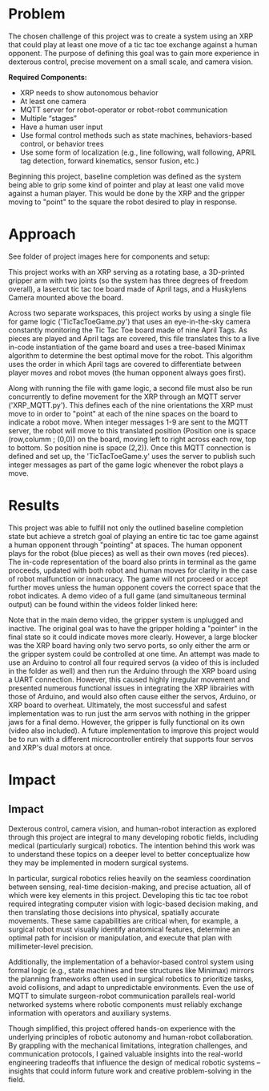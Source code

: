 # Problem

The chosen challenge of this project was to create a system using an XRP that could play at least one move of a tic tac toe exchange against a human opponent. 
The purpose of defining this goal was to gain more experience in dexterous control, precise movement on a small scale, and camera vision. 

**Required Components:**

- XRP needs to show autonomous behavior
- At least one camera
- MQTT server for robot-operator or robot-robot communication
- Multiple “stages”
- Have a human user input
- Use formal control methods such as state machines, behaviors-based control, or behavior trees
- Use some form of localization (e.g., line following, wall following, APRIL tag detection, forward kinematics, sensor fusion, etc.)

Beginning this project, baseline completion was defined as the system being able to grip some kind of pointer and play at least one valid move against a human player. This would be done by the XRP and the gripper moving to "point" to the square the robot desired to play in response. 

# Approach

See folder of project images here for components and setup: 

This project works with an XRP serving as a rotating base, a 3D-printed gripper arm with two joints (so the system has three degrees of freedom overall), a lasercut tic tac toe board made of April tags, and a Huskylens Camera mounted above the board. 

Across two separate workspaces, this project works by using a single file for game logic ('TicTacToeGame.py') that uses an eye-in-the-sky camera constantly monitoring
the Tic Tac Toe board made of nine April Tags. As pieces are played and April tags are covered, this file translates this to a live in-code instantiation of the game board
and uses a tree-based Minimax algorithm to determine the best optimal move for the robot. This algorithm uses the order in which April tags are covered to differentiate between player moves and robot moves (the human opponent always goes first). 

Along with running the file with game logic, a second file must also be run concurrently to define movement for the XRP through an MQTT server ('XRP_MQTT.py'). This defines each of the nine orientations the XRP must move to in order to "point" at each of the nine spaces on the board to indicate a robot move. When integer messages 1-9 are sent to the MQTT server, the robot will move to this translated position (Position one is space (row,columm ; (0,0)) on the board, moving left to right across each row, top to bottom. So position nine is space (2,2)). Once this MQTT connection is defined and set up, the 'TicTacToeGame.y' uses the server to publish such integer messages as part of the game logic whenever the robot plays a move. 

# Results

This project was able to fulfill not only the outlined baseline completion state but achieve a stretch goal of playing an entire tic tac toe game against a human opponent through "pointing" at spaces. The human opponent plays for the robot (blue pieces) as well as their own moves (red pieces). The in-code representation of the board also prints in terminal as the game proceeds, updated with both robot and human moves for clarity in the case of robot malfunction or innacuracy. The game will not proceed or accept further moves unless the human opponent covers the correct space that the robot indicates. A demo video of a full game (and simultaneous terminal output) can be found within the videos folder linked here:

Note that in the main demo video, the gripper system is unplugged and inactive. The original goal was to have the gripper holding a "pointer" in the final state so it could indicate moves more clearly. However, a large blocker was the XRP board having only two servo ports, so only either the arm or the gripper system could be controlled at one time. An attempt was made to use an Arduino to control all four required servos (a video of this is included in the folder as well) and then run the Arduino through the XRP board using a UART connection. However, this caused highly irregular movement and presented numerous functional issues in integrating the XRP librairies with those of Arduino, and would also often cause either the servos, Arduino, or XRP board to overheat. Ultimately, the most successful and safest implementation was to run just the arm servos with nothing in the gripper jaws for a final demo. However, the gripper is fully functional on its own (video also included). A future implementation to improve this project would be to run with a different microcontroller entirely that supports four servos and XRP's dual motors at once.

# Impact

## Impact

Dexterous control, camera vision, and human-robot interaction as explored through this project are integral to many developing robotic fields, including medical (particularly surgical) robotics. The intention behind this work was to understand these topics on a deeper level to better conceptualize how they may be implemented in modern surgical systems.

In particular, surgical robotics relies heavily on the seamless coordination between sensing, real-time decision-making, and precise actuation, all of which were key elements in this project. Developing this tic tac toe robot required integrating computer vision with logic-based decision making, and then translating those decisions into physical, spatially accurate movements. These same capabilities are critical when, for example, a surgical robot must visually identify anatomical features, determine an optimal path for incision or manipulation, and execute that plan with millimeter-level precision.

Additionally, the implementation of a behavior-based control system using formal logic (e.g., state machines and tree structures like Minimax) mirrors the planning frameworks often used in surgical robotics to prioritize tasks, avoid collisions, and adapt to unpredictable environments. Even the use of MQTT to simulate surgeon-robot communication parallels real-world networked systems where robotic components must reliably exchange information with operators and auxiliary systems.

Though simplified, this project offered hands-on experience with the underlying principles of robotic autonomy and human-robot collaboration. By grappling with the mechanical limitations, integration challenges, and communication protocols, I gained valuable insights into the real-world engineering tradeoffs that influence the design of medical robotic systems – insights that could inform future work and creative problem-solving in the field.


